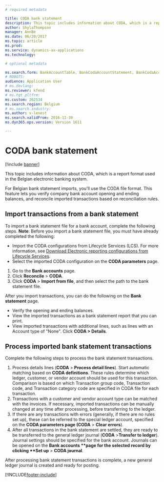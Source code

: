 ```yaml
---
# required metadata

title: CODA bank statement
description: This topic includes information about CODA, which is a report format used in the Belgian electronic banking system. 
author: ShylaThompson
manager: AnnBe
ms.date: 06/20/2017
ms.topic: article
ms.prod: 
ms.service: dynamics-ax-applications
ms.technology: 

# optional metadata

ms.search.form: BankAccountTable, BankCodaAccountStatement, BankCodaAccountStatementLines, BankCodaParameters, BankCodaTrans, BankCodaTransCategory, BankCodaTransDefTable, BankCodaTransFamily
# ROBOTS: 
audience: Application User
# ms.devlang: 
ms.reviewer: kfend
# ms.tgt_pltfrm: 
ms.custom: 262534
ms.search.region: Belgium
# ms.search.industry: 
ms.author: v-lenest
ms.search.validFrom: 2016-11-30
ms.dyn365.ops.version: Version 1611

---
```


# CODA bank statement

[!include [banner](../includes/banner.md)]

This topic includes information about CODA, which is a report format used in the Belgian electronic banking system. 

For Belgian bank statement imports, you'll use the CODA file format. This feature lets you verify company bank account opening and ending balances, and reconcile imported transactions based on reconciliation rules.

## Import transactions from a bank statement
To import a bank statement file for a bank account, complete the following steps. **Note**: Before you import a bank statement file, you must have already completed the following:

-   Import the CODA configurations from Lifecycle Services (LCS). For more information, see [Download Electronic reporting configurations from Lifecycle Services](../../dev-itpro/analytics/download-electronic-reporting-configuration-lcs.md).
-   Select the imported CODA configuration on the **CODA parameters** page.

1.  Go to the **Bank accounts** page.
2.  Click **Reconcile** &gt; **CODA**.
3.  Click **CODA** &gt; **Import from file**, and then select the path to the bank statement file.

After you import transactions, you can do the following on the **Bank statement** page.

-   Verify the opening and ending balances.
-   View the imported transactions as a bank statement report that you can print.
-   View imported transactions with additional lines, such as lines with an Account type of "None". Click **CODA &gt; Details**.

## Process imported bank statement transactions
Complete the following steps to process the bank statement transactions.

1. Process details lines (**CODA** &gt; **Process detail lines**). Start automatic matching based on **CODA definitions**. These rules determine which ledger, customer, or vendor account should be used for this transaction. Comparison is based on which Transaction group code, Transaction code, and Transaction category code are specified in CODA file for each transaction.
2. Transactions with a customer and vendor account type can be matched with the invoices. If necessary, imported transactions can be manually changed at any time after processing, before transferring to the ledger.
3. If there are any transactions with errors (generally, if there are no rules set up), these can be referred to the special ledger account, specified on the <strong>CODA parameters **page (</strong>CODA** &gt; <strong>Clear errors</strong>).
4. After all transactions in the bank statement are settled, they are ready to be transferred to the general ledger journal (<strong>CODA</strong> &gt;<strong>Transfer to ledger</strong>). Journal settings should be specified for the bank account. Journals can be opened on the <strong>Bank accounts **page for the selected record by clicking **Set up</strong> &gt; <strong>CODA journal</strong>.

After processing bank statement transactions is complete, a new general ledger journal is created and ready for posting.





[!INCLUDE[footer-include](../../includes/footer-banner.md)]
